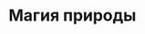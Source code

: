 # Магия природы

[//]: # ()
[//]: # (| Название           | Сложности | МП     | Действие | Требование                             | Тест                             | Описание                                                                                                                                                                                                                                                                                                                                                                                                                                                          |)

[//]: # (|--------------------|-----------|--------|----------|----------------------------------------|----------------------------------|-------------------------------------------------------------------------------------------------------------------------------------------------------------------------------------------------------------------------------------------------------------------------------------------------------------------------------------------------------------------------------------------------------------------------------------------------------------------|)

[//]: # (| Метель             | 17        | 20+    | Основное | Конус Холода                           | ловкость &#40;акробатика&#41; vs.SP      | Выберите 6-ярдовую зону в пределах 50 ярдов от вас. В этой зоне все юниты получают 2d6+Магия проникаюущего урона. Штраф атаки в этой зоне -2 для ближнего боя -5 для дальнего боя. Все юниты передвигающиеся в этой зоне должны пройти проверку ловкость &#40;акробатика&#41; чтобы не упасть. Все юниты, которые начинают свой ход в этой зоне, получают дополнительно +1d6 и должны немедленно пройти проверку. За 10 Мп и свободное действие вы можете продлить метель |)

[//]: # (| Цепочка молний     | 17        | 15+    | Основное | Буря                                   | выносливость &#40;конституция&#41; vs.SP | Выберите цель в 30 ярдах от вас. Вы выпускаете из рук молнию, которая может отскочить в 5 целей в 10 ярдах от основной. За каждую цель платите дополнительно 3 МП. Урон 3d6+Магия для основной цели 2d6+Магия для остальных. Если цель успешно прошла проверку урон уменьшается на 1 кубик                                                                                                                                                                        |)

[//]: # (| Конус холода       | 17        | 15     | Основное | Морозное оружие                        | выносливость &#40;конституция&#41; vs.SP | Вы выпускаете конус холода шириной 2 ярда и длинной 8 ярдов. Все кто попал под него получают 2d6+Магия урона и штраф -10 к скорости на кол-во раундов равное половине вашего уровня Магии. Те кто прошел успешно проверку получают 1d6+Магия урона и штраф -5 к скорости.                                                                                                                                                                                         |)

[//]: # (| Землетрясение      | 17        | 11+    | Основное | Каменный кулак                         | ловкость &#40;акробатика&#41; vs.SP      | В 6-ярдовой зоне с центром в 30 ярдах от вас, вы создаете локальное землетрясение. Все цели в нем получают штраф -2 к защите и -5 к скорости. Цели обязаны проходит тест чтобы не упасть. За 5 маны и свободное действие продлите действие на 1 раунд.                                                                                                                                                                                                            |)

[//]: # (| Стихийный мастер   | 15        | 5      | Основное | талант Первобытная магия &#40;Мастер&#41;      |                                  | Весь исходящий стихийный урон увеличивается на +2 в течении 1 минуты. Продление стоит 4мп.                                                                                                                                                                                                                                                                                                                                                                        |)

[//]: # (| Силки              | 15        | 8      | Основное | специлизация Хранитель &#40;Подмастерье&#41;   | сила&#40;мощь&#41; vs.SP                 | Все противники в 8 ярдах от вас должны пройти тест. Если противники провалил тест то притягиваются непосредственно к вам. Если при провале на ДД 1,2,3 дополнительно противники получают урон равный половине уровня Магии.                                                                                                                                                                                                                                       |)

[//]: # (| Огненный шар       | 17        | 11     | Основное | Огненное оружие                        | ловкость &#40;акробатика&#41; vs.SP      | Вы выпускаете шар огня на расстояние до 50 ярдов. В месте падения образуется взрыв радиусом 4 ярда. Все цели получают 3д6+Магия урона. Если не пройдут тест, падают на землю                                                                                                                                                                                                                                                                                      |)

[//]: # (| Поток огня         | 12        | 3      | Основное |                                        | ловкость &#40;акробатика&#41; vs.SP      | Поток огня шириной 2 ярда и длиной 8 ярдов наносит 2д6+1 урона. Те кто прошли тест получают только 1д6+1 урона.                                                                                                                                                                                                                                                                                                                                                   |)

[//]: # (| Огненное оружие    | 15        | 6      | Основное | Поток огня                             |                                  | Все союзники с оружием ближнего боя в радиусе 10 ярдов от вас наносят дополнительно 1д6 непр. урона. Длительность 1 минута. Продление стоит 3Мп. Стакается с другими бафами оружия                                                                                                                                                                                                                                                                                |)

[//]: # (| Морозное оружие    | 15        | 6      | Основное | Хватка зимы                            |                                  | Все союзники с оружием ближнего боя в радиусе 10 ярдов от вас наносят дополнительно 2 проникающего. урона. Длительность 1 минута. Продление стоит 3Мп. Стакается с другими бафами оружия                                                                                                                                                                                                                                                                          |)

[//]: # (| Инферно            | 19        | 20     | Основное | Огненный шар                           | ловкость &#40;акробатика&#41; vs.SP      | Вы создаете колонну огня 6 ярдов радуисом 12 ярдов высотой в любом месте до 50 ярдов. Все кто начинают ход или попадают в зону получают 3д6+Магия урона. Все цели которые проходят тест получают 2д6 но сбиваются с ног. Все цели которые покинули колонну огня, все равно продолжают гореть &#40;1д6&#41; пока не пройдут тест успешно. Пожертвовав свободное действие и 10мп продлите действие инферно на 1 раунд.                                                      |)

[//]: # (| Молния             | 16        | 6      | Основное | Шок                                    | выносливость &#40;конституция&#41; vs.SP | Цель в 30 ярдах от вас получает 2д6+Магия урона.Цель которая прошла тест получает 1д6+Магия.                                                                                                                                                                                                                                                                                                                                                                      |)

[//]: # (| Окаменение         | 19        | 15     | Основное | Землетрясение                          | выносливость &#40;конституция&#41; vs.SP | Если цель в 30 ярдах от вас не прошла проверку то она превращена в камень, и получает бонус к броне +5, но защита равна 7. Каждый раунд она пытается сбросить паралич проходя тест.                                                                                                                                                                                                                                                                               |)

[//]: # (| Яма                | 15        | 14     | Основное | талант Первобытная магия &#40;Подмастерье&#41; | ловкость &#40;акробатика&#41; vs.SP      | Вы делаете яму 4х4х4 с центром в пределах 16 ярдов. Все кто стояли в области, падают в яму, сбиты с ног. Выбраться с ямы свободное действие. Избежать ямы цель может пройдя тест.                                                                                                                                                                                                                                                                                 |)

[//]: # (| Каменная броня     | 10        | 02.авг | 1 min    |                                        |                                  | Ваше значения брони равно вашему уровню Магии. 2 МП на 1 час. За каждые дополнительные 3 Мп , продлеваете на 3 часа. Предел 7 часов. Не стакается с обычной броней. Используется только на заклинателя                                                                                                                                                                                                                                                            |)

[//]: # (| Убежище            | 12        | 2      | Основное | талант Первобытная магия               |                                  | Вы создаете купол 6 ярдов в диаметре и 3 ярда в высоту. Внутри него всегда комфортная температура и влажность, несмотря на природные условия. Воздух свободно проходит. Не дает никаких преимуществ в бою. Можете контролировать уровень освещенности.                                                                                                                                                                                                            |)

[//]: # (| Шок                | 13        | 4      | Основное |                                        | выносливость &#40;конституция&#41; vs.SP | В 6-ярдовой зоне перед вами все противники получают 1д6+Магия урона. Прошедшие тест получают только 1д6 урона.                                                                                                                                                                                                                                                                                                                                                    |)

[//]: # (| Каменный кулак     | 11        | 3      | Основное |                                        | выносливость &#40;конституция&#41; vs.SP | Вы швыряете каменную глыбу в противника в пределах 30 ярдов. Урон 1д6+Магия и сбит с ног. Если прошел тест просто 1д6.                                                                                                                                                                                                                                                                                                                                            |)

[//]: # (| Каменные объятия   | 17        | 15     | Основное | Яма                                    | сила&#40;мощь&#41; vs.SP                 | В 30 ярдах от вас противники в кол-ве равном вашему уровню Магии попадают в каменную ловушку. Чтобы высвободится противники должны пройти тест потратив второстепенное действие.                                                                                                                                                                                                                                                                                  |)

[//]: # (| Каменный бросок    | 13        | 4      | Основное | Силки                                  |                                  | Вы исчезаете в земле и появляетесь в 24 ярдах в любом месте. Не телепортация а перемещение вземле. Поэтому между точками перемещения должна быть непрерывная масса земли.                                                                                                                                                                                                                                                                                         |)

[//]: # (| Буря               | 17        | 11+    | Основное | Молния                                 | выносливость &#40;конституция&#41; vs.SP | Вы создаете электрическую бурю радиусом 4 ярда в 40 ярдах от вас. Все в будре получают 2д6+Магия урона. Те кто прошел проверку только 1д6. Продление стоит 10мп и свободного действия. При продлевании, цели немедленно получают урон.                                                                                                                                                                                                                            |)

[//]: # (| Эльфийский гнев    | 13        | 6      | Основное | специлизация Хранитель                 | выносливость &#40;конституция&#41; vs.SP | В 4 ярдах от вас все противники получают урон равный половине вашей Магии, если не пройдут проверку. Потратьте свободное действие и 2МП чтобы продлевать действия на 1 раунд.                                                                                                                                                                                                                                                                                     |)

[//]: # (| Управление погодой | 16        | 8      | 1 час    | талант Первобытная магия &#40;Мастер&#41;      |                                  | Управляете погодой в рамках разумного. Дальность управления равна уровню Магии в милях. Максимальное изменение температуры 12 градусов.                                                                                                                                                                                                                                                                                                                           |)

[//]: # (| Управление ветром  | 14        | 5      | 1мин     | талант Первобытная магия &#40;Послушник&#41;   |                                  | Вы управляете потоками ветра &#40;в рамках новичка&#41;. Меняете направление и его силу. Длительность 1 час.                                                                                                                                                                                                                                                                                                                                                              |)

[//]: # (| Хватка зимы        | 12        | 3      | Основное |                                        | выносливость &#40;конституция&#41; vs.SP | Вы насылаете на видимую цель в 20 ярдах от вас ледяное облако, которое окутывает его на кол-во раундов = уровню Магии. Каждый раунд цель получает 1д6 урона, если проваливает тест. Так же штраф к скорости -2. Если цель умерла под заморозкой превращается в ледяную статую.                                                                                                                                                                                    |)
